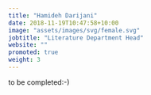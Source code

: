 ```yaml
---
title: "Hamideh Darijani"
date: 2018-11-19T10:47:58+10:00
image: "assets/images/svg/female.svg"
jobtitle: "Literature Department Head"
website: ""
promoted: true
weight: 3 
---
```


to be completed:-)
